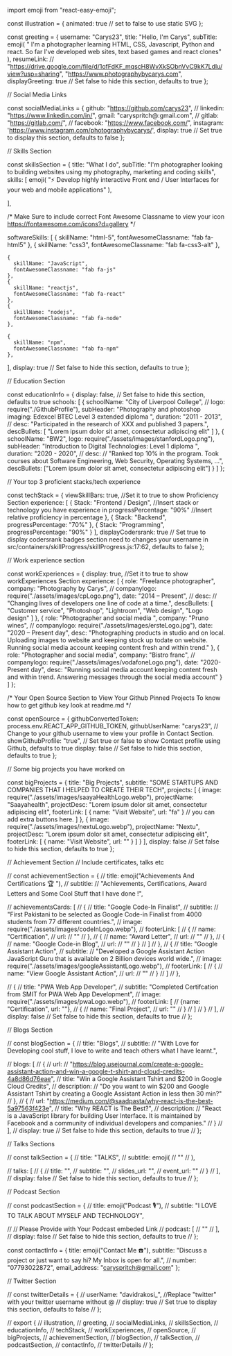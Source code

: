 import emoji from "react-easy-emoji";

const illustration = {
  animated: true // set to false to use static SVG
};

const greeting = {
  username: "Carys23",
  title: "Hello, I'm Carys",
  subTitle: emoji(
    " I'm a photographer learning HTML, CSS, Javascript, Python and react. So far I've developed web sites, text based games and react clones"
  ),
  resumeLink:
    // "https://drive.google.com/file/d/1ofFdKF_mqscH8WvXkSObnVvC9kK7Ldlu/view?usp=sharing",
    "https://www.photographybycarys.com",
  displayGreeting: true // Set false to hide this section, defaults to true
};

// Social Media Links

const socialMediaLinks = {
  github: "https://github.com/carys23",
  // linkedin: "https://www.linkedin.com/in/",
  gmail: "caryspritch@:gmail.com",
  // gitlab: "https://gitlab.com/",
  // facebook: "https://www.facebook.com/",
  instagram: 'https://www.instagram.com/photographybycarys/',
  display: true // Set true to display this section, defaults to false
};

// Skills Section

const skillsSection = {
  title: "What I do",
  subTitle: "I'm photographer looking to building websites using my photography, marketing and coding skills",
  skills: [
    emoji(
      "⚡ Develop highly interactive Front end / User Interfaces for your web and mobile applications"
    ),
   
  ],

  /* Make Sure to include correct Font Awesome Classname to view your icon
https://fontawesome.com/icons?d=gallery */

  softwareSkills: [
    {
      skillName: "html-5",
      fontAwesomeClassname: "fab fa-html5"
    },
    {
      skillName: "css3",
      fontAwesomeClassname: "fab fa-css3-alt"
    },
    
    {
      skillName: "JavaScript",
      fontAwesomeClassname: "fab fa-js"
    },
    {
      skillName: "reactjs",
      fontAwesomeClassname: "fab fa-react"
    },
    {
      skillName: "nodejs",
      fontAwesomeClassname: "fab fa-node"
    },
    
    {
      skillName: "npm",
      fontAwesomeClassname: "fab fa-npm"
    },
    
   
  ],
  display: true // Set false to hide this section, defaults to true
};

// Education Section

const educationInfo = {
  display: false, // Set false to hide this section, defaults to true
  schools: [
    {
      schoolName: "City of Liverpool College",
      // logo: require("./GithubProfile"),
      subHeader: "Photography and photoshop imaging: Edexcel BTEC Level 3 extended diploma ",
      duration: "2011 - 2013",
      // desc: "Participated in the research of XXX and published 3 papers.",
      descBullets: [
        "Lorem ipsum dolor sit amet, consectetur adipiscing elit"
      ]
    },
    {
      schoolName: "BW2",
      logo: require("./assets/images/stanfordLogo.png"),
      subHeader: "Introduction to Digital Technologies: Level 1 diploma ",
      duration: "2020 - 2020",
      // desc:
      //   "Ranked top 10% in the program. Took courses about Software Engineering, Web Security, Operating Systems, ...",
      descBullets: ["Lorem ipsum dolor sit amet, consectetur adipiscing elit"]
    }
  ]
};

// Your top 3 proficient stacks/tech experience

const techStack = {
  viewSkillBars: true, //Set it to true to show Proficiency Section
  experience: [
    {
      Stack: "Frontend / Design", //Insert stack or technology you have experience in
      progressPercentage: "90%" //Insert relative proficiency in percentage
    },
    {
      Stack: "Backend",
      progressPercentage: "70%"
    },
    {
      Stack: "Programming",
      progressPercentage: "90%"
    }
  ],
  displayCodersrank: true // Set true to display codersrank badges section need to changes your username in src/containers/skillProgress/skillProgress.js:17:62, defaults to false
};

// Work experience section

const workExperiences = {
  display: true, //Set it to true to show workExperiences Section
  experience: [
    {
      role: "Freelance photographer",
      company: "Photography by Carys",
      // companylogo: require("./assets/images/cpLogo.png"),
      date: "2014 – Present",
      // desc:
      //   "Changing lives of developers one line of code at a time.",
      descBullets: [
        "Customer service",
        "Photoshop",
        "Lightroom",
        "Web design",
        "Logo design"
      ]
    },
    {
      role: "Photographer and social media ",
      company: "Pruno wines",
      // companylogo: require("./assets/images/ersteLogo.jpg"),
      date: "2020 – Present day",
      desc:
        "Photographing products in studio and on local. Uploading images to website and keeping stock up todate on website. Running social media account keeping content fresh and within trend."
    },
    {
      role: "Photographer and social media",
      company: "Bistro franc",
      // companylogo: require("./assets/images/vodafoneLogo.png"),
      date: "2020- Present day",
      desc:
        "Running social media account keeping content fresh and within trend. Answering messages through the social media account"
    }
  ]
};

/* Your Open Source Section to View Your Github Pinned Projects
To know how to get github key look at readme.md */

const openSource = {
  githubConvertedToken: process.env.REACT_APP_GITHUB_TOKEN,
  githubUserName: "carys23", // Change to your github username to view your profile in Contact Section.
  showGithubProfile: "true", // Set true or false to show Contact profile using Github, defaults to true
  display: false // Set false to hide this section, defaults to true
};

// Some big projects you have worked on

const bigProjects = {
  title: "Big Projects",
  subtitle: "SOME STARTUPS AND COMPANIES THAT I HELPED TO CREATE THEIR TECH",
  projects: [
    {
      image: require("./assets/images/saayaHealthLogo.webp"),
      projectName: "Saayahealth",
      projectDesc: "Lorem ipsum dolor sit amet, consectetur adipiscing elit",
      footerLink: [
        {
          name: "Visit Website",
          url: "fa"
        }
        //  you can add extra buttons here.
      ]
    },
    {
      image: require("./assets/images/nextuLogo.webp"),
      projectName: "Nextu",
      projectDesc: "Lorem ipsum dolor sit amet, consectetur adipiscing elit",
      footerLink: [
        {
          name: "Visit Website",
          url: ""
        }
      ]
    }
  ],
  display: false // Set false to hide this section, defaults to true
};

// Achievement Section
// Include certificates, talks etc

// const achievementSection = {
//   title: emoji("Achievements And Certifications 🏆 "),
//   subtitle:
//     "Achievements, Certifications, Award Letters and Some Cool Stuff that I have done !",

//   achievementsCards: [
//     {
//       title: "Google Code-In Finalist",
//       subtitle:
//         "First Pakistani to be selected as Google Code-in Finalist from 4000 students from 77 different countries.",
//       image: require("./assets/images/codeInLogo.webp"),
//       footerLink: [
//         {
//           name: "Certification",
//           url:
//             ""
//         },
//         {
//           name: "Award Letter",
//           url:
//             ""
//         },
//         {
//           name: "Google Code-in Blog",
//           url:
//             ""
//         }
//       ]
//     },
//     {
//       title: "Google Assistant Action",
//       subtitle:
//         "Developed a Google Assistant Action JavaScript Guru that is available on 2 Billion devices world wide.",
//       image: require("./assets/images/googleAssistantLogo.webp"),
//       footerLink: [
//         {
//           name: "View Google Assistant Action",
//           url:
//             ""
//         }
//       ]
//     },

//     {
//       title: "PWA Web App Developer",
//       subtitle: "Completed Certifcation from SMIT for PWA Web App Development",
//       image: require("./assets/images/pwaLogo.webp"),
//       footerLink: [
//         {name: "Certification", url: ""},
//         {
//           name: "Final Project",
//           url: ""
//         }
//       ]
//     }
//   ],
//   display: false // Set false to hide this section, defaults to true
// };

// Blogs Section

// const blogSection = {
//   title: "Blogs",
//   subtitle:
//     "With Love for Developing cool stuff, I love to write and teach others what I have learnt.",

//   blogs: [
//     {
//       url:
//         "https://blog.usejournal.com/create-a-google-assistant-action-and-win-a-google-t-shirt-and-cloud-credits-4a8d86d76eae",
//       title: "Win a Google Assistant Tshirt and $200 in Google Cloud Credits",
//       description:
//         "Do you want to win $200 and Google Assistant Tshirt by creating a Google Assistant Action in less then 30 min?"
//     },
//     {
//       url: "https://medium.com/@saadpasta/why-react-is-the-best-5a97563f423e",
//       title: "Why REACT is The Best?",
//       description:
//         "React is a JavaScript library for building User Interface. It is maintained by Facebook and a community of individual developers and companies."
//     }
//   ],
//   display: true // Set false to hide this section, defaults to true
// };

// Talks Sections

// const talkSection = {
//   title: "TALKS",
//   subtitle: emoji(
//     ""
//   ),

//   talks: [
//     {
//       title: "",
//       subtitle: "",
//       slides_url: "",
//       event_url: ""
//     }
//   ],
//   display: false // Set false to hide this section, defaults to true
// };

// Podcast Section

// const podcastSection = {
//   title: emoji("Podcast 🎙️"),
//   subtitle: "I LOVE TO TALK ABOUT MYSELF AND TECHNOLOGY",

//   // Please Provide with Your Podcast embeded Link
//   podcast: [
//     ""
//   ],
//   display: false // Set false to hide this section, defaults to true
// };

const contactInfo = {
  title: emoji("Contact Me ☎️"),
  subtitle:
    "Discuss a project or just want to say hi? My Inbox is open for all.",
  // number: "07793022872",
  email_address: "caryspritch@gmail.com"
};

// Twitter Section

// const twitterDetails = {
//   userName: "davidrakosi_", //Replace "twitter" with your twitter username without @
//   display: true // Set true to display this section, defaults to false
// };

// export {
//   illustration,
//   greeting,
//   socialMediaLinks,
//   skillsSection,
//   educationInfo,
//   techStack,
//   workExperiences,
//   openSource,
//   bigProjects,
//   achievementSection,
//   blogSection,
//   talkSection,
//   podcastSection,
//   contactInfo,
//   twitterDetails
// };

